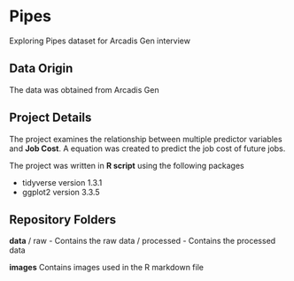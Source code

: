 # Pipes
Exploring Pipes dataset for Arcadis Gen interview

## Data Origin

The data was obtained from Arcadis Gen

## Project Details

The project examines the relationship between multiple predictor variables and **Job Cost**. A equation was created to predict the job cost of future jobs. 

The project was written in **R script** using the following packages
- tidyverse version 1.3.1
- ggplot2 version 3.3.5

## Repository Folders

**data** / raw - Contains the raw data / processed - Contains the processed data

**images** Contains images used in the R markdown file
